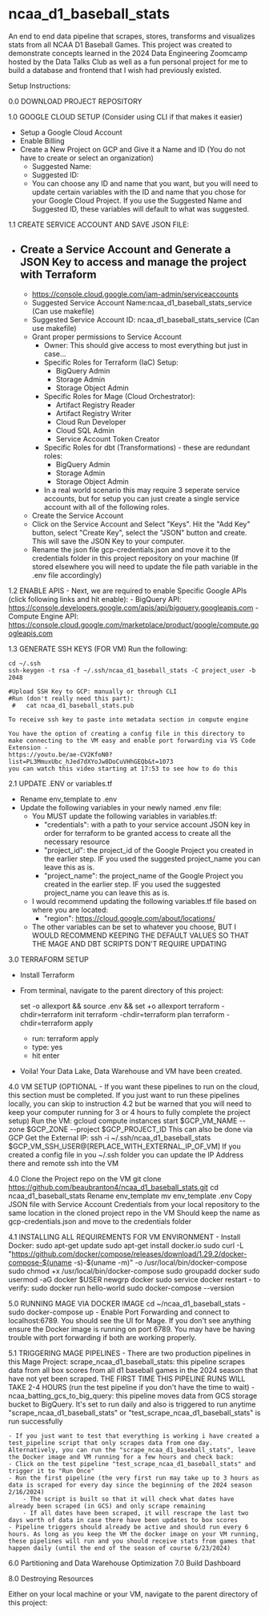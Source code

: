 # ncaa_d1_baseball_stats
An end to end data pipeline that scrapes, stores, transforms and visualizes stats from all NCAA D1 Baseball Games. This project was created to demonstrate concepts learned in the 2024 Data Engineering Zoomcamp hosted by the Data Talks Club as well as a fun personal project for me to build a database and frontend that I wish had previously existed.



Setup Instructions:


0.0 DOWNLOAD PROJECT REPOSITORY


1.0 GOOGLE CLOUD SETUP (Consider using CLI if that makes it easier)

- Setup a Google Cloud Account
- Enable Billing
- Create a New Project on GCP and Give it a Name and ID (You do not have to create or select an organization)
    - Suggested Name:
    - Suggested ID:
    - You can choose any ID and name that you want, but you will need to update certain variables with the ID and name that you chose for your Google Cloud Project. If you use the Suggested Name and Suggested ID, these variables will default to what was suggested.

1.1 CREATE SERVICE ACCOUNT AND SAVE JSON FILE:
- Create a Service Account and Generate a JSON Key to access and manage the project with Terraform
    - 
    - https://console.cloud.google.com/iam-admin/serviceaccounts
    - Suggested Service Account Name:ncaa_d1_baseball_stats_service (Can use makefile)
    - Suggested Service Account ID: ncaa_d1_baseball_stats_service (Can use makefile)
    - Grant proper permissions to Service Account
        - Owner: This should give access to most everything but just in case...
        - Specific Roles for Terraform (IaC) Setup:
            - BigQuery Admin
            - Storage Admin
            - Storage Object Admin
        - Specific Roles for Mage (Cloud Orchestrator):
            - Artifact Registry Reader
            - Artifact Registry Writer
            - Cloud Run Developer
            - Cloud SQL Admin
            - Service Account Token Creator
        - Specific Roles for dbt (Transformations) - these are redundant roles:
            - BigQuery Admin
            - Storage Admin
            - Storage Object Admin
        - In a real world scenario this may require 3 seperate service accounts, but for 
        setup you can just create a single service account with all of the following 
        roles.
    - Create the Service Account
    - Click on the Service Account and Select "Keys". Hit the "Add Key" button, select "Create Key", select the "JSON" button and create. This will save the JSON Key to your computer. 
    - Rename the json file gcp-credentials.json and move it to the credentials folder in this project repository on your machine (If stored elsewhere you will need to update the file path variable in the .env file accordingly)

1.2 ENABLE APIS
    - Next, we are required to enable Specific Google APIs (click following links and hit enable):
        - BigQuery API: https://console.developers.google.com/apis/api/bigquery.googleapis.com
        - Compute Engine API: https://console.cloud.google.com/marketplace/product/google/compute.googleapis.com

1.3 GENERATE SSH KEYS (FOR VM)
    Run the following:
    
    cd ~/.ssh
    ssh-keygen -t rsa -f ~/.ssh/ncaa_d1_baseball_stats -C project_user -b 2048

    #Upload SSH Key to GCP: manually or through CLI
    #Run (don't really need this part): 
     #   cat ncaa_d1_baseball_stats.pub
    
    To receive ssh key to paste into metadata section in compute engine
    
    You have the option of creating a config file in this directory to make connecting to the VM easy and enable port forwarding via VS Code Extension - 
    https://youtu.be/ae-CV2KfoN0?list=PL3MmuxUbc_hJed7dXYoJw8DoCuVHhGEQb&t=1073 
    you can watch this video starting at 17:53 to see how to do this

2.1 UPDATE .ENV or variables.tf
- Rename env_template to .env
- Update the following variables in your newly named .env file:
    - You MUST update the following variables in variables.tf:
        - "credentials": with a path to your service account  JSON key in order for terraform to be granted access to create all the necessary resource
        - "project_id": the project_id of the Google Project you created in the earlier step. IF you used the suggested project_name you can leave this as is.
        - "project_name": the project_name of the Google Project you created in the earlier step. IF you used the suggested project_name you can leave this as is.
    - I would recommend updating the following variables.tf file based on where you are located:
        - "region": https://cloud.google.com/about/locations/
    - The other variables can be set to whatever you choose, BUT I WOULD RECOMMEND KEEPING THE DEFAULT VALUES SO THAT THE MAGE AND DBT SCRIPTS DON'T REQUIRE UPDATING

3.0 TERRAFORM SETUP 
- Install Terraform
- From terminal, navigate to the parent directory of this project:
    
    set -o allexport && source .env && set +o allexport
    terraform -chdir=terraform init
    terraform -chdir=terraform plan
    terraform -chdir=terraform apply

    - run: terraform apply
    - type: yes
    - hit enter
- Voila! Your Data Lake, Data Warehouse and VM have been created.


4.0 VM SETUP (OPTIONAL - If you want these pipelines to run on the cloud, this section must be completed. If you just want to run these pipelines locally, you can skip to instruction 4.2 but be warned that you will need to keep your computer running for 3 or 4 hours to fully complete the project setup)
    Run the VM:
        gcloud compute instances start $GCP_VM_NAME --zone $GCP_ZONE --project $GCP_PROJECT_ID
        This can also be done via GCP
    Get the External IP:
        ssh -i ~/.ssh/ncaa_d1_baseball_stats $GCP_VM_SSH_USER@[REPLACE_WITH_EXTERNAL_IP_OF_VM]
        If you created a config file in you ~/.ssh folder you can update the IP Address there and remote ssh into the VM

4.0 Clone the Project repo on the VM
        git clone https://github.com/beaubranton4/ncaa_d1_baseball_stats.git
        cd ncaa_d1_baseball_stats
    Rename env_template
        mv env_template .env
    Copy JSON file with Service Account Credentials from your local repository to the same location in the cloned project repo in the VM
        Should keep the name as gcp-credentials.json and move to the credentials folder

4.1 INSTALLING ALL REQUIREMENTS FOR VM ENVIRONMENT
    - Install Docker: 
        sudo apt-get update
        sudo apt-get install docker.io 
        sudo curl -L "https://github.com/docker/compose/releases/download/1.29.2/docker-compose-$(uname -s)-$(uname -m)" -o /usr/local/bin/docker-compose
        sudo chmod +x /usr/local/bin/docker-compose
        sudo groupadd docker
        sudo usermod -aG docker $USER
        newgrp docker
        sudo service docker restart
        - to verify:
        sudo docker run hello-world
        sudo docker-compose --version


5.0 RUNNING MAGE VIA DOCKER IMAGE 
    cd ~/ncaa_d1_baseball_stats
    - sudo docker-compose up
    - Enable Port Forwarding and connect to localhost:6789. You should see the UI for Mage. If you don't see anything ensure the Docker image is running on port 6789. You may have be having trouble with port forwarding if both are working properly.

5.1 TRIGGERING MAGE PIPELINES
    - There are two production pipelines in this Mage Project:
        scrape_ncaa_d1_baseball_stats: this pipeline scrapes data from all box scores from all d1 baseball games in the 2024 season that have not yet been scraped. THE FIRST TIME THIS PIPELINE RUNS WILL TAKE 2-4 HOURS (run the test pipeline if you don't have the time to wait)
        -ncaa_batting_gcs_to_big_query: this pipeline moves data from GCS storage bucket to BigQuery. It's set to run daily and also is triggered to run anytime "scrape_ncaa_d1_baseball_stats" or "test_scrape_ncaa_d1_baseball_stats" is run successfully

    - If you just want to test that everything is working i have created a test_pipeline script that only scrapes data from one day. Alternatively, you can run the "scrape_ncaa_d1_baseball_stats", leave the Docker image and VM running for a few hours and check back:
    - Click on the test pipeline "test_scrape_ncaa_d1_baseball_stats" and trigger it to "Run Once"
    - Run the first pipeline (the very first run may take up to 3 hours as data is scraped for every day since the beginning of the 2024 season 2/16/2024)
        - The script is built so that it will check what dates have already been scraped (in GCS) and only scrape remaining
        - If all dates have been scraped, it will rescrape the last two days worth of data in case there have been updates to box scores 
    - Pipeline triggers should already be active and should run every 6 hours. As long as you keep the VM the docker image on your VM running, these pipelines will run and you should receive stats from games that happen daily (until the end of the season of course 6/23/2024)

6.0 Partitioning and Data Warehouse Optimization
7.0 Build Dashboard

8.0 Destroying Resources

Either on your local machine or your VM, navigate to the parent directory of this project:
